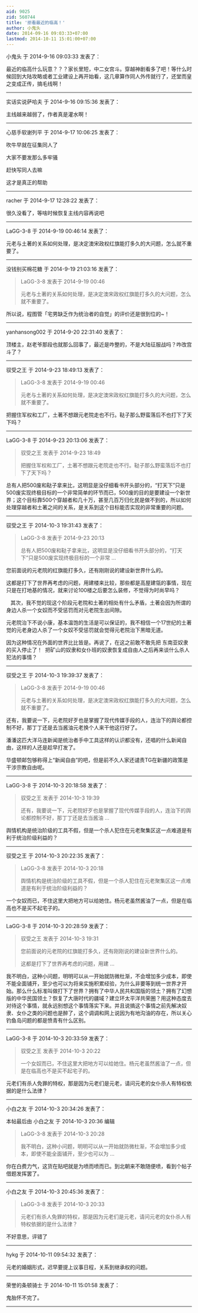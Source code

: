 ```yaml
---
aid: 9025
zid: 560744
title: '拒看最近的临高！'
author: 小鬼头
date: 2014-09-16 09:03:33+07:00
lastmod: 2014-10-11 15:01:00+07:00
---
```


小鬼头 于 2014-9-16 09:03:33 发表了：

最近的临高什么玩意？？？家长里短，中二女宫斗。穿越神剧看多了吧！等什么时候回到大陆攻略或者工业建设上再开始看，这几章算作同人外传就行了，还堂而皇之变成正传，搞毛线啊！

---------

实话实说萨哈夫 于 2014-9-16 09:15:36 发表了：

主线越来越弱了，作者真是灌水啊！

---------

心慈手软谢列平 于 2014-9-17 10:06:25 发表了：

吹牛早就在征集同人了

大家不要发那么多牢骚

赶快写同人去嘛

这才是真正的帮助

---------

racher 于 2014-9-17 12:28:22 发表了：

很久没看了，等啥时候恢复主线内容再说吧

---------

LaGG-3-8 于 2014-9-19 00:46:14 发表了：

元老与土著的关系如何处理，是决定澳宋政权红旗能打多久的大问题，怎么就不重要了。

---------

没钱别买棉花糖 于 2014-9-19 21:03:16 发表了：

> LaGG-3-8 发表于 2014-9-19 00:46
> 
> 元老与土著的关系如何处理，是决定澳宋政权红旗能打多久的大问题，怎么就不重要了。



所以说，程图管「宅男缺乏作为统治者的自觉」的评价还是很到位的~！

---------

yanhansong002 于 2014-9-20 22:31:40 发表了：

顶楼主，赵老爷那段也就那么回事了，最近是咋整的，不是大陆征服战吗？咋改宫斗了？

---------

驭受之王 于 2014-9-23 18:49:13 发表了：

> LaGG-3-8 发表于 2014-9-19 00:46
> 
> 元老与土著的关系如何处理，是决定澳宋政权红旗能打多久的大问题，怎么就不重要了。



把握住军权和工厂，土著不想跟元老院走也不行。鞑子那么野蛮落后不也打下了天下吗？

---------

LaGG-3-8 于 2014-9-23 20:13:06 发表了：

> 驭受之王 发表于 2014-9-23 18:49
> 
> 把握住军权和工厂，土著不想跟元老院走也不行。鞑子那么野蛮落后不也打下了天下吗？



总有人把500废和鞑子拿来比，这明显是没仔细看书开头部分的，“打天下”只是500废实现终极目标的一个非常简单的环节而已，500废的目的是要建设一个新世界；这个目标靠500个穿越者和几十万，甚至几百万归化民是做不到的，所以如何处理穿越者和土著之间的关系，是关系到这个目标能否实现的非常重要的问题。

---------

驭受之王 于 2014-10-3 19:31:43 发表了：

> LaGG-3-8 发表于 2014-9-23 20:13
> 
> 总有人把500废和鞑子拿来比，这明显是没仔细看书开头部分的，“打天下”只是500废实现终极目标的一个非常 ...



您前面说的元老院的红旗能打多久，还有刚刚说的建设新世界什么的。

这都是打下了世界再考虑的问题，用建楼来比较，那些都是高屋建瓴的事情，现在只是在打地基的情况，就来讨论100楼之后要怎么装修，不觉得为时尚早吗？

   其次，我不觉的现这个阶段元老院和土著的相处有什么矛盾，土著会因为所谓的身边人杀一个女奴而不受惩罚而对元老院生出间隙。

元老院治下不说小康，基本温饱的生活是可以保证的，我不相信一个17世纪的土著觉的元老身边人杀了一个女奴不受惩罚就会觉得元老院治下黑暗无道。

因为这种情况在外面的世界比比皆是。再说了，在这之前敢不敢先把 东南亚奴隶的买入停止了！  把矿山的奴隶和女仆班的奴隶恢复成自由人之后再来谈什么杀人犯法的事情？

---------

驭受之王 于 2014-10-3 19:39:37 发表了：

> LaGG-3-8 发表于 2014-9-19 00:46
> 
> 元老与土著的关系如何处理，是决定澳宋政权红旗能打多久的大问题，怎么就不重要了。



还有，我要说一下，元老院好歹也是掌握了现代传媒手段的人，连治下的舆论都控制不好，那丁丁还是去当酱油元老换个人来干他这行好了。

潘潘这匹大洋马连新闻是统治者手中工具这样的认识都没有，还唱的什么新闻自由，这样的人还是趁早打发了。

华盛顿邮包够称得上“新闻自由”的吧，但是前不久人家还谴责TG在新疆的政策是干涉宗教自由呢。

---------

LaGG-3-8 于 2014-10-3 20:18:58 发表了：

> 驭受之王 发表于 2014-10-3 19:39
> 
> 还有，我要说一下，元老院好歹也是掌握了现代传媒手段的人，连治下的舆论都控制不好，那丁丁还是去当酱油 ...



舆情机构是统治阶级的工具不假，但是一个杀人犯住在元老聚集区这一点难道是有利于统治阶级利益的？

---------

驭受之王 于 2014-10-3 20:22:35 发表了：

> LaGG-3-8 发表于 2014-10-3 20:18
> 
> 舆情机构是统治阶级的工具不假，但是一个杀人犯住在元老聚集区这一点难道是有利于统治阶级利益的？



一个女奴而已，不住这里大把地方可以给她住。杨元老虽然酱油了一点，但是在临高也不是买不起宅子的。

---------

LaGG-3-8 于 2014-10-3 20:28:59 发表了：

> 驭受之王 发表于 2014-10-3 19:31
> 
> 您前面说的元老院的红旗能打多久，还有刚刚说的建设新世界什么的。
> 
> 这都是打下了世界再考虑的问题，用建 ...



我不明白，这种小问题，明明可以从一开始就防微杜渐，不会增加多少成本，即使不能全面铺开，至少也可以为将来实施积累经验，为什么非要等到统一世界才开始。那么什么标准叫做打下了世界？拥有了中华人民共和国版的领土？拥有了幻想版的中华民国领土？恢复了大唐时代的疆域？建立环太平洋共荣圈？用这种态度去对待这个事情，就永远别想这个事情落实下来。并且说搞这个事情之前先解决奴隶、女仆之类的问题也是醉了，这个调调和网上说因为有地沟油的存在，所以关心钓鱼岛问题的都是愤青有什么区别。

---------

LaGG-3-8 于 2014-10-3 20:33:59 发表了：

> 驭受之王 发表于 2014-10-3 20:22
> 
> 一个女奴而已，不住这里大把地方可以给她住。杨元老虽然酱油了一点，但是在临高也不是买不起宅子的。



元老们有杀人免罪的特权，那是因为元老们是元老，请问元老的女仆杀人有特权依据的是什么法律？

---------

小白之友 于 2014-10-3 20:34:26 发表了：

本帖最后由 小白之友 于 2014-10-3 20:36 编辑 


> 
> LaGG-3-8 发表于 2014-10-3 20:28
> 
> 我不明白，这种小问题，明明可以从一开始就防微杜渐，不会增加多少成本，即使不能全面铺开，至少也可以为 ...



你在白费力气，这货在贴吧就是为喷而喷而已。到北朝来不敢随便喷，看到个帖子借题发挥罢了。

---------

小白之友 于 2014-10-3 20:45:36 发表了：

> LaGG-3-8 发表于 2014-10-3 20:33
> 
> 元老们有杀人免罪的特权，那是因为元老们是元老，请问元老的女仆杀人有特权依据的是什么法律？



不好意思，评错了

---------

hykg 于 2014-10-11 09:54:32 发表了：

元老的婚姻形式，迟早要提上议事日程，关系到继承权的问题。

---------

荣誉的条顿骑士 于 2014-10-11 15:01:58 发表了：

鬼胎怀不完了。

---------

